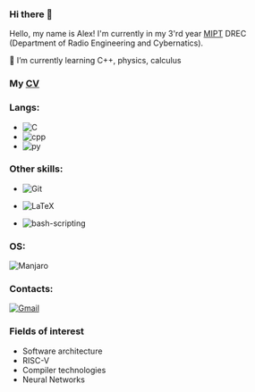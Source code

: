 ### Hi there 👋
Hello, my name is Alex! I'm currently in my 3'rd year [MIPT](https://en.wikipedia.org/wiki/Moscow_Institute_of_Physics_and_Technology) DREC (Department of Radio Engineering and Cybernatics).

🌱 I’m currently learning C++, physics, calculus
### My [CV](cv.pdf)

### Langs:
* ![C](https://img.shields.io/badge/c-%2300599C.svg?style=for-the-badge&logo=c&logoColor=white)
* ![cpp](https://img.shields.io/badge/C%2B%2B-00599C?style=for-the-badge&logo=c%2B%2B&logoColor=white)
* ![py](https://img.shields.io/badge/Python-3776AB?style=for-the-badge&logo=python&logoColor=white)

### Other skills:
* ![Git](https://img.shields.io/badge/git-%23F05033.svg?style=for-the-badge&logo=git&logoColor=white)

* ![LaTeX](https://img.shields.io/badge/latex-%23008080.svg?style=for-the-badge&logo=latex&logoColor=white)

* ![bash-scripting](https://img.shields.io/badge/GNU%20Bash-4EAA25?style=for-the-badge&logo=GNU%20Bash&logoColor=white)
### OS:
![Manjaro](https://img.shields.io/badge/Manjaro-35BF5C?style=for-the-badge&logo=Manjaro&logoColor=white)

### Contacts: 
[![Gmail](https://img.shields.io/badge/Gmail-D14836?style=for-the-badge&logo=gmail&logoColor=white)](mailto:alex.rom23@mail.ru)

### Fields of interest
* Software architecture
* RISC-V
* Compiler technologies
* Neural Networks
  
<!--
**ajlekcahdp4/ajlekcahdp4** is a ✨ _special_ ✨ repository because its `README.md` (this file) appears on your GitHub profile.

Here are some ideas to get you started:

- 🔭 I’m currently working on ...
- 🌱 I’m currently learning ...
- 👯 I’m looking to collaborate on ...
- 🤔 I’m looking for help with ...
- 💬 Ask me about ...
- 📫 How to reach me: ...
- 😄 Pronouns: ...
- ⚡ Fun fact: ...
-->
